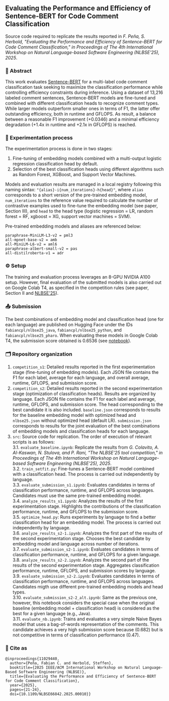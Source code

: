 ## Evaluating the Performance and Efficiency of Sentence-BERT for Code Comment Classification

Source code required to replicate the results reported in *F. Peña, S. Herbold, "Evaluating the Performance and Efficiency of Sentence-BERT for Code Comment Classification," in Proceedings of The 4th International Workshop on Natural Language-based Software Engineering (NLBSE’25), 2025*.

### :memo: Abstract

This work evaluates [Sentence-BERT](https://sbert.net/index.html) for a multi-label code comment classification task seeking to maximize the classification performance while controlling efficiency constraints during inference. Using a dataset of 13,216 labeled comment sentences, Sentence-BERT models are fine-tuned and combined with different classification heads to recognize comment types. While larger models outperform smaller ones in terms of F1, the latter offer outstanding efficiency, both in runtime and GFLOPS. As result, a balance between a reasonable F1 improvement (+0.0346) and a minimal efficiency degradation (+1.4x in runtime and +2.1x in GFLOPS) is reached.

### 🔬 Experimentation process

The experimentation process is done in two stages:
1. Fine-tuning of embedding models combined with a multi-output logistic regression classification head by default.
2. Selection of the best classification heads using different algorithms such as Random Forest, XGBoost, and Support Vector Machines.

Models and evaluation results are managed in a local registry following this naming sintax: `"{alias}-i{num_iterations}-h{head}"`, where `alias` corresponds to a short version of the pre-trained embedding model, `num_iterations` to the reference value required to calculate the number of contrastive examples used to fine-tune the embedding model (see paper, Section III), and `head` to the head type (logistic regression = LR, random forest = RF, xgboost = XG, support vector machines = SVM).

Pre-trained embedding models and aliases are referenced below:

```
paraphrase-MiniLM-L3-v2 = pml3
all-mpnet-base-v2 = amb
all-MiniLM-L6-v2 = aml6
paraphrase-albert-small-v2 = pas
all-distilroberta-v1 = adr
```

### :gear: Setup

The training and evaluation process leverages an 8-GPU NVIDIA A100 setup. However, final evaluation of the submitted models is also carried out on Google Colab T4, as specified in the competition rules (see paper, Section II and [NLBSE'25](https://nlbse2025.github.io/tools/)).

### :outbox_tray: Submission

The best combinations of embedding model and classification head (one for each language) are published on Hugging Face under the IDs `fabiancpl/nlbse25_java`, `fabiancpl/nlbse25_python`, and `fabiancpl/nlbse25_pharo`. When evaluating these models in Google Colab T4, the submission score obtained is 0.6536 (see [notebook](https://colab.research.google.com/drive/17Bep6v_1Ia_dVKNnVtg_myr7GMRhPfn1?usp=sharing)).

### :card_index_dividers: Repository organization

1. `competition_s1`: Detailed results reported in the first experimentation stage (fine-tuning of embedding models). Each JSON file contains the F1 for each label, average for each language, and overall average, runtime, GFLOPS, and submission score.
2. `competition_s2`: Detailed results reported in the second experimentation stage (optimization of classification heads). Results are organized by language. Each JSON file contains the F1 for each label and average, runtime, GFLOPS, and submission score. The head corresponding to the best candidate it is also included. `baseline.json` corresponds to results for the baseline embedding model with optimized head and `nlbse25.json` without optimized head (default LR). `submission.json` corresponds to results for the joint evaluation of the best combinations of embedding models and classification heads for each language.
3. `src`: Source code for replication. The order of execution of relevant scripts is as follows:  
    3.1. `evaluate_baseline.ipynb`: Replicate the results from *G. Colavito, A. Al-Kaswan, N. Stulova, and P. Rani, "The NLBSE'25
tool competition," in Proceedings of The 4th International Workshop on Natural Language-based Software Engineering (NLBSE'25), 2025*.  
    3.2. `train_setfit.py`: Fine-tunes a Sentence-BERT model combined with a classification head. The process is carried out independently by language.  
    3.3. `evaluate_submission_s1.ipynb`: Evaluates candidates in terms of classification performance, runtime, and GFLOPS across languages. Candidates must use the same pre-trained embedding model.  
    3.4. `analyze_results_s1.ipynb`: Analyzes the results of the first experimentation stage. Highlights the contributions of the classification performance, runtime, and GFLOPS to the submission score.   
    3.5. `optimize_head.py`: Runs experiments by language to find a better classification head for an embedding model. The process is carried out independently by language.  
    3.6. `analyze_results_s2-1.ipynb`: Analyzes the first part of the results of the second experimentation stage. Chooses the best candidate by embedding model and language across number of iterations.  
    3.7. `evaluate_submission_s2-1.ipynb`: Evaluates candidates in terms of classification performance, runtime, and GFLOPS for a given language.  
    3.8. `analyze_results_s2-2.ipynb`: Analyzes the second part of the results of the second experimentation stage. Aggregates classification performance, runtime, GFLOPS, and submission scores by language.  
    3.9. `evaluate_submission_s2-2.ipynb`: Evaluates candidates in terms of classification performance, runtime, and GFLOPS across languages. Candidates migth use different pre-trained embedding models and head types.  
    3.10. `evaluate_submission_s2-2_alt.ipynb`: Same as the previous one, however, this notebook considers the special case when the original baseline (embedding model + classification head) is considered as the best for a given language (e.g., Java).  
    3.11. `evaluate_nb.ipynb`: Trains and evaluates a very simple Naive Bayes model that uses a bag-of-words representation of the comments. This candidate achieves a very high submission score because (0.682) but is not competitive in terms of classification performance (0.47).

### :bookmark: Cite as

```
@inproceedings{11029440,
  author={Peña, Fabian C. and Herbold, Steffen},
  booktitle={2025 IEEE/ACM International Workshop on Natural Language-Based Software Engineering (NLBSE)}, 
  title={Evaluating the Performance and Efficiency of Sentence-BERT for Code Comment Classification}, 
  year={2025},
  pages={21-24},
  doi={10.1109/NLBSE66842.2025.00010}}
```
